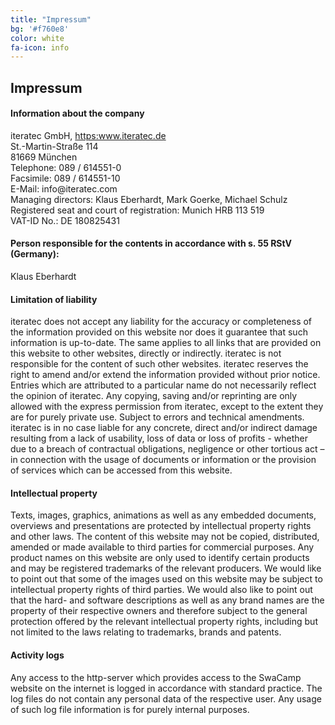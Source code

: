 ```yaml
---
title: "Impressum"
bg: '#f760e8'
color: white
fa-icon: info
---
```


## Impressum

#### Information about the company 

<p>iteratec GmbH, <a href="https:www.iteratec.de">https:www.iteratec.de</a><br/>
St.-Martin-Straße 114<br/>
81669 München <br/>
Telephone: 089 / 614551-0<br/> 
Facsimile: 089 / 614551-10 <br/>
E-Mail: info@iteratec.com <br/>
Managing directors: Klaus Eberhardt, Mark Goerke, Michael Schulz<br/>
Registered seat and court of registration: Munich HRB 113 519 <br/>
VAT-ID No.: DE 180825431 <br/>
<p>


#### Person responsible for the contents in accordance with s. 55 RStV (Germany):

Klaus Eberhardt  

#### Limitation of liability

iteratec does not accept any liability for the accuracy or completeness of the information provided on this website nor does it guarantee that such information is up-to-date. The same applies to all links that are provided on this website to other websites, directly or indirectly. iteratec is not responsible for the content of such other websites. iteratec reserves the right to amend and/or extend the information provided without prior notice. Entries which are attributed to a particular name do not necessarily reflect the opinion of iteratec. Any copying, saving and/or reprinting are only allowed with the express permission from iteratec, except to the extent they are for purely private use. Subject to errors and technical amendments. iteratec is in no case liable for any concrete, direct and/or indirect damage resulting from a lack of usability, loss of data or loss of profits  - whether due to a breach of contractual obligations, negligence or other tortious act – in connection with the usage of documents or information or the provision of services which can be accessed from this website.


#### Intellectual property 

Texts, images, graphics, animations as well as any embedded documents, overviews and presentations are protected by intellectual property rights and other laws. The content of this website may not be copied, distributed, amended or made available to third parties for commercial purposes. Any product names on this website are only used to identify certain products and may be registered trademarks of the relevant producers. We would like to point out that some of the images used on this website may be subject to intellectual property rights of third parties. We would also like to point out that the hard- and software descriptions as well as any brand names are the property of their respective owners and therefore subject to the general protection offered by the relevant intellectual property rights, including but not limited to the laws relating to trademarks, brands and patents.

#### Activity logs 

Any access to the http-server which provides access to the SwaCamp website on the internet is logged in accordance with standard practice. The log files do not contain any personal data of the respective user. Any usage of such log file information is for purely internal purposes.
